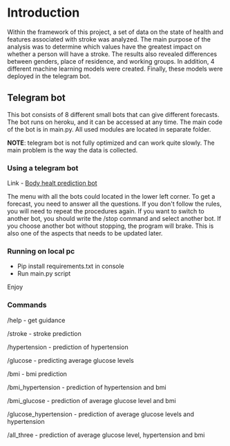 # Introduction
Within the framework of this project, a set of data on the state of health and features associated with stroke was analyzed. The main purpose of the analysis was to determine which values have the greatest impact on whether a person will have a stroke. The results also revealed differences between genders, place of residence, and working groups. In addition, 4 different machine learning models were created. Finally, these models were deployed in the telegram bot.

## Telegram bot
This bot consists of 8 different small bots that can give different forecasts. The bot runs on heroku, and it can be accessed at any time. The main code of the bot is in main.py. All used modules are located in separate folder.

**NOTE**: telegram bot is not fully optimized and can work quite slowly. The main problem is the way the data is collected.

### Using a telegram bot

Link - [Body healt prediction bot](https://t.me/body_health_predictions_bot)

The menu with all the bots could located in the lower left corner. To get a forecast, you need to answer all the questions. If you don't follow the rules, you will need to repeat the procedures again.  If you want to switch to another bot, you should write the /stop command and select another bot. 
If you choose another bot without stopping, the program will brake. This is also one of the aspects that needs to be updated later.

### Running on local pc

* Pip install requirements.txt in console
* Run main.py script

Enjoy

### Commands

/help - get guidance

/stroke - stroke prediction

/hypertension - prediction of hypertension

/glucose - predicting average glucose levels

/bmi - bmi prediction

/bmi_hypertension - prediction of hypertension and bmi

/bmi_glucose - prediction of average glucose level and bmi

/glucose_hypertension - prediction of average glucose levels and  hypertension

/all_three - prediction of average glucose level, hypertension and bmi
